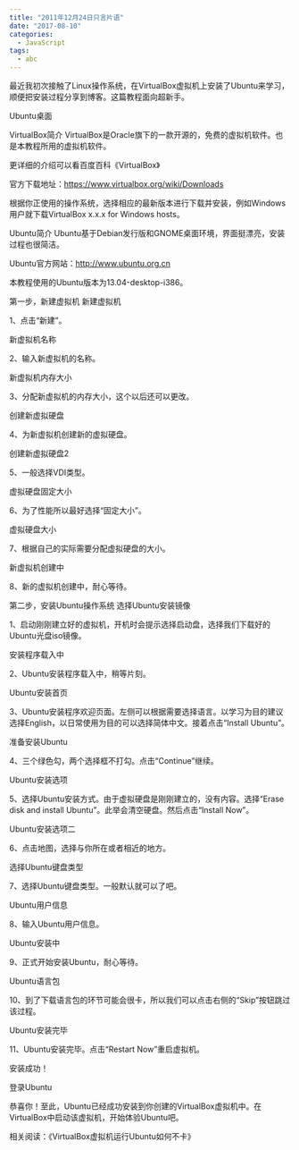 ```yaml
---
title: "2011年12月24日只言片语"
date: "2017-08-10"
categories:
  - JavaScript
tags:
  - abc
---
```

最近我初次接触了Linux操作系统，在VirtualBox虚拟机上安装了Ubuntu来学习，顺便把安装过程分享到博客。这篇教程面向超新手。

Ubuntu桌面

VirtualBox简介
VirtualBox是Oracle旗下的一款开源的，免费的虚拟机软件。也是本教程所用的虚拟机软件。

更详细的介绍可以看百度百科《VirtualBox》

官方下载地址：https://www.virtualbox.org/wiki/Downloads

根据你正使用的操作系统，选择相应的最新版本进行下载并安装，例如Windows用户就下载VirtualBox x.x.x for Windows hosts。

Ubuntu简介
Ubuntu基于Debian发行版和GNOME桌面环境，界面挺漂亮，安装过程也很简洁。

Ubuntu官方网站：http://www.ubuntu.org.cn

本教程使用的Ubuntu版本为13.04-desktop-i386。

第一步，新建虚拟机
新建虚拟机

1、点击“新建”。

新虚拟机名称

2、输入新虚拟机的名称。

新虚拟机内存大小

3、分配新虚拟机的内存大小，这个以后还可以更改。

创建新虚拟硬盘

4、为新虚拟机创建新的虚拟硬盘。

创建新虚拟硬盘2

5、一般选择VDI类型。

虚拟硬盘固定大小

6、为了性能所以最好选择“固定大小”。

虚拟硬盘大小

7、根据自己的实际需要分配虚拟硬盘的大小。

新虚拟机创建中

8、新的虚拟机创建中，耐心等待。

第二步，安装Ubuntu操作系统
选择Ubuntu安装镜像

1、启动刚刚建立好的虚拟机，开机时会提示选择启动盘，选择我们下载好的Ubuntu光盘iso镜像。

安装程序载入中

2、Ubuntu安装程序载入中，稍等片刻。

Ubuntu安装首页

3、Ubuntu安装程序欢迎页面。左侧可以根据需要选择语言。以学习为目的建议选择English，以日常使用为目的可以选择简体中文。接着点击“Install Ubuntu”。

准备安装Ubuntu

4、三个绿色勾，两个选择框不打勾。点击“Continue”继续。

Ubuntu安装选项

5、选择Ubuntu安装方式。由于虚拟硬盘是刚刚建立的，没有内容。选择“Erase disk and install Ubuntu”。此举会清空硬盘。然后点击“Install Now”。

Ubuntu安装选项二

6、点击地图，选择与你所在或者相近的地方。

选择Ubuntu键盘类型

7、选择Ubuntu键盘类型。一般默认就可以了吧。

Ubuntu用户信息

8、输入Ubuntu用户信息。

Ubuntu安装中

9、正式开始安装Ubuntu，耐心等待。

Ubuntu语言包

10、到了下载语言包的环节可能会很卡，所以我们可以点击右侧的“Skip”按钮跳过该过程。

Ubuntu安装完毕

11、Ubuntu安装完毕。点击“Restart Now”重启虚拟机。

安装成功！

登录Ubuntu

恭喜你！至此，Ubuntu已经成功安装到你创建的VirtualBox虚拟机中。在VirtualBox中启动该虚拟机，开始体验Ubuntu吧。

相关阅读：《VirtualBox虚拟机运行Ubuntu如何不卡》